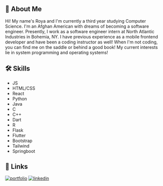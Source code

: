 
## 🚀 About Me
Hi! My name's Roya and I'm currently a third year studying Computer Science. I'm an Afghan American with dreams of becoming a software engineer. Presently, I work as a software engineer intern at North Atlantic Industries in Bohemia, NY. I have previous experience as a mobile frontend developer and have been a coding instructor as well! When I'm not coding, you can find me on the saddle or behind a good book! My current interests lie in system programming and operating systems!


## 🛠 Skills
- JS
- HTML/CSS
- React
- Python
- Java
- C
- C++
- Dart
- R
- Flask
- Flutter
- Bootstrap
- Tailwind
- Springboot

## 🔗 Links
[![portfolio](https://img.shields.io/badge/my_portfolio-000?style=for-the-badge&logo=ko-fi&logoColor=white)](https://royaparsa.dev)
[![linkedin](https://img.shields.io/badge/linkedin-0A66C2?style=for-the-badge&logo=linkedin&logoColor=white)](https://www.linkedin.com/in/roya-parsa-715b42234/)



